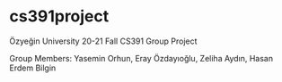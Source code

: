 # cs391project
Özyeğin University 20-21 Fall CS391 Group Project

Group Members:
Yasemin Orhun,
Eray Özdayıoğlu,
Zeliha Aydın,
Hasan Erdem Bilgin

